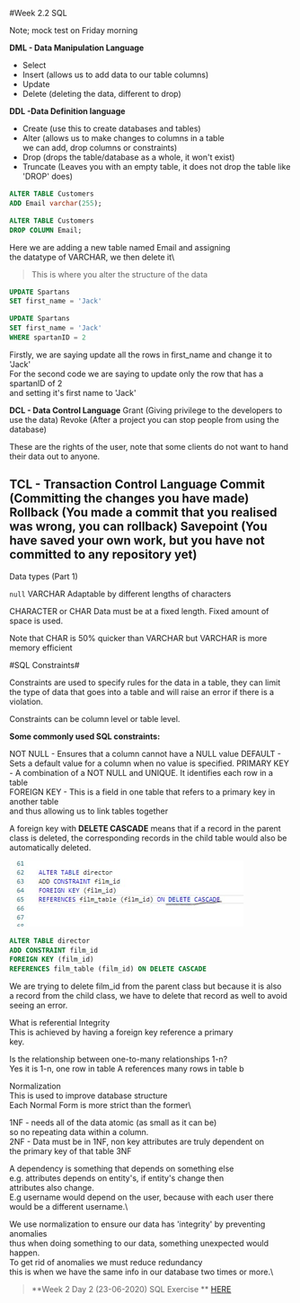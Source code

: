 #Week 2.2 SQL

Note; mock test on Friday morning 

**DML - Data Manipulation Language**

- Select
- Insert (allows us to add data to our table columns)
- Update
- Delete (deleting the data, different to drop)

**DDL -Data Definition language**   
- Create (use this to create databases and tables)
- Alter (allows us to make changes to columns in a table\
         we can add, drop columns or constraints)
- Drop (drops the table/database as a whole, it won't exist)
- Truncate (Leaves you with an empty table, it does not drop the table like 'DROP' does)

```SQL
ALTER TABLE Customers
ADD Email varchar(255);
```

```SQL
ALTER TABLE Customers
DROP COLUMN Email;
```

Here we are adding a new table named Email and assigning\
the datatype of VARCHAR, we then delete it\
> This is where you alter the structure of the data


```SQL
UPDATE Spartans
SET first_name = 'Jack'
```
```SQL
UPDATE Spartans
SET first_name = 'Jack'
WHERE spartanID = 2
```
Firstly, we are saying update all the rows in first_name and change it to 'Jack'\
For the second code we are saying to update only the row that has a spartanID of 2\
and setting it's first name to 'Jack'





**DCL - Data Control Language**
Grant (Giving privilege to the developers to use the data)
Revoke (After a project you can stop people from using the database)

These are the rights of the user, note that some clients do not want to hand their data out to anyone.

**TCL - Transaction Control Language**
Commit (Committing the changes you have made)
Rollback (You made a commit that you realised was wrong, you can rollback)
Savepoint (You have saved your own work, but you have not committed to any repository yet)
---

Data types (Part 1)

`null`
VARCHAR
Adaptable by different lengths of characters

CHARACTER or CHAR
Data must be at a fixed length. Fixed amount of space is used.

Note that CHAR is 50% quicker than VARCHAR but VARCHAR is more\
memory efficient

#SQL Constraints#

Constraints are used to specify rules for the data in a table,
they can limit the type of data that goes into a table and will
raise an error if there is a violation.

Constraints can be column level or table level.

**Some commonly used SQL constraints:**

NOT NULL - Ensures that a column cannot have a NULL value
DEFAULT - Sets a default value for a column when no value is specified.
PRIMARY KEY - A combination of a NOT NULL and UNIQUE. It identifies each row in a table\
FOREIGN KEY - This is a field in one table that refers to a primary key in another table\
and thus allowing us to link tables together

A foreign key with **DELETE CASCADE** means that if a record in the parent class
is deleted, the corresponding records in the child table would
also be automatically deleted.



![DelCas](../../../Images/Delete%20Cascade%20code%20example.jpg)

```SQL
ALTER TABLE director
ADD CONSTRAINT film_id
FOREIGN KEY (film_id)
REFERENCES film_table (film_id) ON DELETE CASCADE
```
We are trying to delete film_id from the parent class but because it is also\
a record from the child class, we have to delete that record as well to avoid seeing an error.

What is referential Integrity\
This is achieved by having a foreign key reference a primary\
key.

Is the relationship between one-to-many relationships 1-n?\
Yes it is 1-n, one row in table A references many rows in table b


Normalization\
This is used to improve database structure\
Each Normal Form is more strict than the former\

1NF - needs all of the data atomic (as small as it can be)\
so no repeating data within a column.\
2NF - Data must be in 1NF, non key attributes are truly dependent on\
the primary key of that table
3NF

A dependency is something that depends on something else\
e.g. attributes depends on entity's, if entity's change then\
attributes also change.\
E.g username would depend on the user, because with each user there\
would be a different username.\

We use normalization to ensure our data has 'integrity' by preventing anomalies\
thus when doing something to our data, something unexpected would happen.\
To get rid of anomalies we must reduce redundancy\
this is when we have the same info in our database two times or more.\








> **Week 2 Day 2 (23-06-2020) SQL Exercise ** [HERE](../First%20_SQL_Query.sql)

